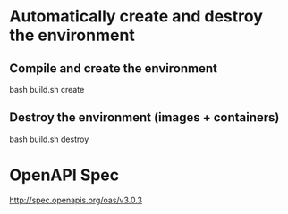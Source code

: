 # Automatically create and destroy the environment

## Compile and create the environment
bash build.sh create

## Destroy the environment (images + containers)
bash build.sh destroy

# OpenAPI Spec
http://spec.openapis.org/oas/v3.0.3